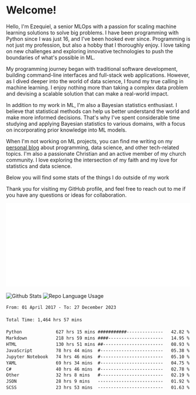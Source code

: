 # Welcome!

Hello, I'm Ezequiel, a senior MLOps with a passion for scaling machine learning solutions to solve big problems. I have been programming with Python since I was just 16, and I've been hooked ever since. Programming is not just my profession, but also a hobby that I thoroughly enjoy. I love taking on new challenges and exploring innovative technologies to push the boundaries of what's possible in ML.

My programming journey began with traditional software development, building command-line interfaces and full-stack web applications. However, as I dived deeper into the world of data science, I found my true calling in machine learning. I enjoy nothing more than taking a complex data problem and devising a scalable solution that can make a real-world impact.

In addition to my work in ML, I'm also a Bayesian statistics enthusiast. I believe that statistical methods can help us better understand the world and make more informed decisions. That's why I've spent considerable time studying and applying Bayesian statistics to various domains, with a focus on incorporating prior knowledge into ML models.

When I'm not working on ML projects, you can find me writing on my [personal blog](https://elc.github.io) about programming, data science, and other tech-related topics. I'm also a passionate Christian and an active member of my church community. I love exploring the intersection of my faith and my love for statistics and data science.

Below you will find some stats of the things I do outside of my work

Thank you for visiting my GitHub profile, and feel free to reach out to me if you have any questions or ideas for collaboration.

![RSS Feed](metrics.plugin.rss.svg)

![Github Stats](https://github-readme-stats.vercel.app/api?username=elc&show_icons=true&theme=gruvbox&border_radius=20&include_all_commits=true&count_private=true&card_width=450) ![Repo Language Usage](https://github-readme-stats.vercel.app/api/top-langs?username=elc&show_icons=true&theme=gruvbox&border_radius=20&include_all_commits=true&count_private=true&layout=compact&langs_count=5&card_width=400)


<!--START_SECTION:waka-->

```txt
From: 01 April 2017 - To: 27 December 2023

Total Time: 1,464 hrs 57 mins

Python             627 hrs 15 mins ###########--------------   42.82 %
Markdown           218 hrs 59 mins ####---------------------   14.95 %
HTML               130 hrs 51 mins ##-----------------------   08.93 %
JavaScript         78 hrs 44 mins  #------------------------   05.38 %
Jupyter Notebook   74 hrs 46 mins  #------------------------   05.10 %
YAML               69 hrs 34 mins  #------------------------   04.75 %
C#                 40 hrs 46 mins  #------------------------   02.78 %
Other              32 hrs 8 mins   #------------------------   02.19 %
JSON               28 hrs 9 mins   -------------------------   01.92 %
SCSS               23 hrs 53 mins  -------------------------   01.63 %
```

<!--END_SECTION:waka-->
